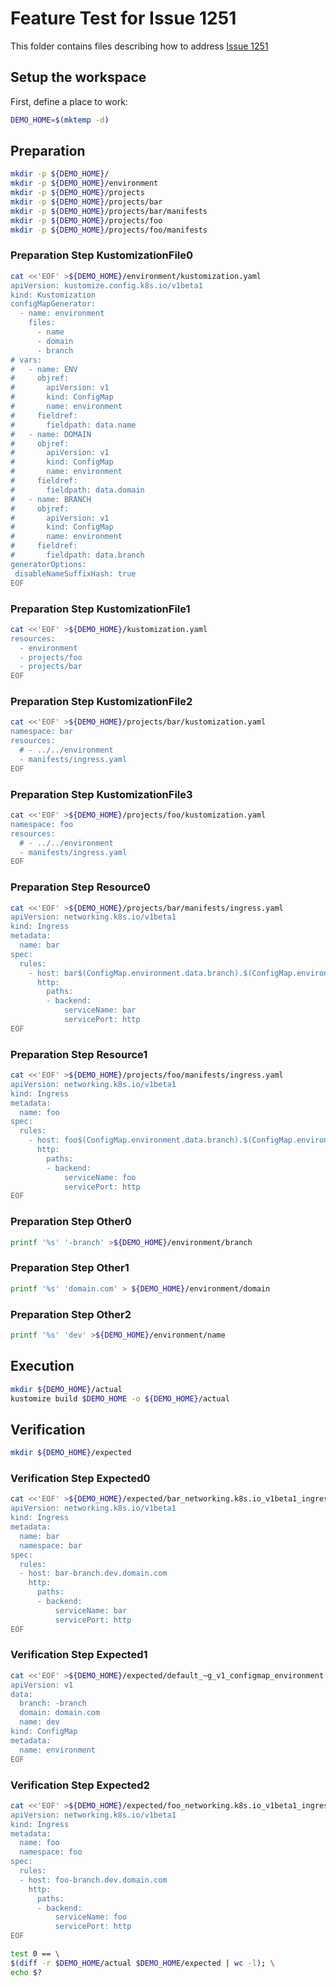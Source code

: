 # Feature Test for Issue 1251


This folder contains files describing how to address [Issue 1251](https://github.com/kubernetes-sigs/kustomize/issues/1251)

## Setup the workspace

First, define a place to work:

<!-- @makeWorkplace @test -->
```bash
DEMO_HOME=$(mktemp -d)
```

## Preparation

<!-- @makeDirectories @test -->
```bash
mkdir -p ${DEMO_HOME}/
mkdir -p ${DEMO_HOME}/environment
mkdir -p ${DEMO_HOME}/projects
mkdir -p ${DEMO_HOME}/projects/bar
mkdir -p ${DEMO_HOME}/projects/bar/manifests
mkdir -p ${DEMO_HOME}/projects/foo
mkdir -p ${DEMO_HOME}/projects/foo/manifests
```

### Preparation Step KustomizationFile0

<!-- @createKustomizationFile0 @test -->
```bash
cat <<'EOF' >${DEMO_HOME}/environment/kustomization.yaml
apiVersion: kustomize.config.k8s.io/v1beta1
kind: Kustomization
configMapGenerator:
  - name: environment
    files:
      - name
      - domain
      - branch
# vars:
#   - name: ENV
#     objref:
#       apiVersion: v1
#       kind: ConfigMap
#       name: environment
#     fieldref:
#       fieldpath: data.name
#   - name: DOMAIN
#     objref:
#       apiVersion: v1
#       kind: ConfigMap
#       name: environment
#     fieldref:
#       fieldpath: data.domain
#   - name: BRANCH
#     objref:
#       apiVersion: v1
#       kind: ConfigMap
#       name: environment
#     fieldref:
#       fieldpath: data.branch
generatorOptions:
 disableNameSuffixHash: true
EOF
```


### Preparation Step KustomizationFile1

<!-- @createKustomizationFile1 @test -->
```bash
cat <<'EOF' >${DEMO_HOME}/kustomization.yaml
resources:
  - environment
  - projects/foo
  - projects/bar
EOF
```


### Preparation Step KustomizationFile2

<!-- @createKustomizationFile2 @test -->
```bash
cat <<'EOF' >${DEMO_HOME}/projects/bar/kustomization.yaml
namespace: bar
resources:
  # - ../../environment
  - manifests/ingress.yaml
EOF
```


### Preparation Step KustomizationFile3

<!-- @createKustomizationFile3 @test -->
```bash
cat <<'EOF' >${DEMO_HOME}/projects/foo/kustomization.yaml
namespace: foo
resources:
  # - ../../environment
  - manifests/ingress.yaml
EOF
```


### Preparation Step Resource0

<!-- @createResource0 @test -->
```bash
cat <<'EOF' >${DEMO_HOME}/projects/bar/manifests/ingress.yaml
apiVersion: networking.k8s.io/v1beta1
kind: Ingress
metadata:
  name: bar
spec:
  rules:
    - host: bar$(ConfigMap.environment.data.branch).$(ConfigMap.environment.data.name).$(ConfigMap.environment.data.domain)
      http:
        paths:
        - backend:
            serviceName: bar
            servicePort: http
EOF
```


### Preparation Step Resource1

<!-- @createResource1 @test -->
```bash
cat <<'EOF' >${DEMO_HOME}/projects/foo/manifests/ingress.yaml
apiVersion: networking.k8s.io/v1beta1
kind: Ingress
metadata:
  name: foo
spec:
  rules:
    - host: foo$(ConfigMap.environment.data.branch).$(ConfigMap.environment.data.name).$(ConfigMap.environment.data.domain)
      http:
        paths:
        - backend:
            serviceName: foo
            servicePort: http
EOF
```


### Preparation Step Other0

<!-- @createOther0 @test -->
```bash
printf '%s' '-branch' >${DEMO_HOME}/environment/branch
```


### Preparation Step Other1

<!-- @createOther1 @test -->
```bash
printf '%s' 'domain.com' > ${DEMO_HOME}/environment/domain
```


### Preparation Step Other2

<!-- @createOther2 @test -->
```bash
printf '%s' 'dev' >${DEMO_HOME}/environment/name
```

## Execution

<!-- @build @test -->
```bash
mkdir ${DEMO_HOME}/actual
kustomize build $DEMO_HOME -o ${DEMO_HOME}/actual
```

## Verification

<!-- @createExpectedDir @test -->
```bash
mkdir ${DEMO_HOME}/expected
```


### Verification Step Expected0

<!-- @createExpected0 @test -->
```bash
cat <<'EOF' >${DEMO_HOME}/expected/bar_networking.k8s.io_v1beta1_ingress_bar.yaml
apiVersion: networking.k8s.io/v1beta1
kind: Ingress
metadata:
  name: bar
  namespace: bar
spec:
  rules:
  - host: bar-branch.dev.domain.com
    http:
      paths:
      - backend:
          serviceName: bar
          servicePort: http
EOF
```


### Verification Step Expected1

<!-- @createExpected1 @test -->
```bash
cat <<'EOF' >${DEMO_HOME}/expected/default_~g_v1_configmap_environment.yaml
apiVersion: v1
data:
  branch: -branch
  domain: domain.com
  name: dev
kind: ConfigMap
metadata:
  name: environment
EOF
```


### Verification Step Expected2

<!-- @createExpected2 @test -->
```bash
cat <<'EOF' >${DEMO_HOME}/expected/foo_networking.k8s.io_v1beta1_ingress_foo.yaml
apiVersion: networking.k8s.io/v1beta1
kind: Ingress
metadata:
  name: foo
  namespace: foo
spec:
  rules:
  - host: foo-branch.dev.domain.com
    http:
      paths:
      - backend:
          serviceName: foo
          servicePort: http
EOF
```


<!-- @compareActualToExpected @test -->
```bash
test 0 == \
$(diff -r $DEMO_HOME/actual $DEMO_HOME/expected | wc -l); \
echo $?
```


